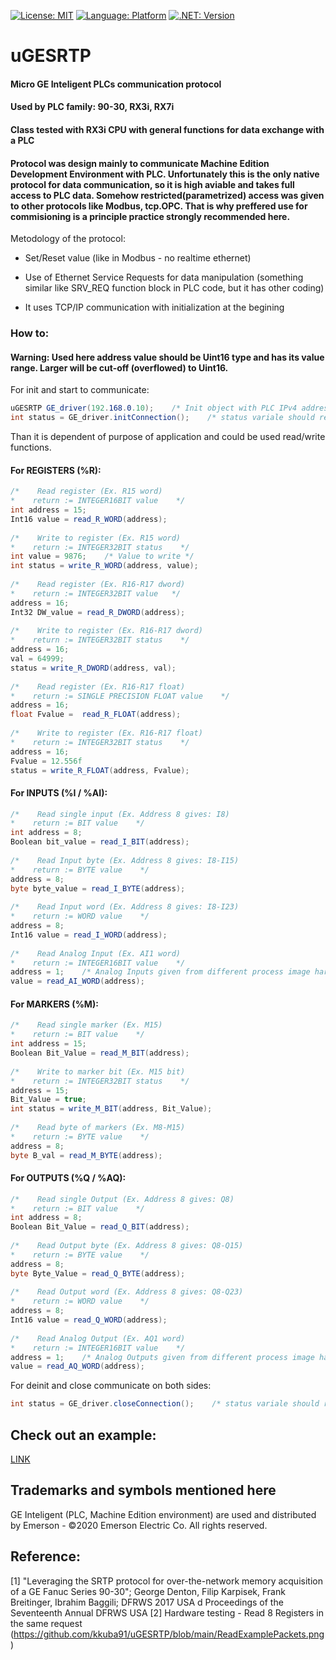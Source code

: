 [![License: MIT](https://img.shields.io/badge/license-MIT-blue)](https://github.com/kkuba91/uGESRTP/blob/master/LICENSE)
[![Language: Platform](https://img.shields.io/badge/platform-win--32%20%7C%20win--64-lightgrey)](https://github.com/kkuba91/uGESRTP)
[![.NET: Version](https://img.shields.io/badge/.NET-%3E%3D4.5-brightgreen)](https://github.com/kkuba91/uGESRTP)

# uGESRTP
#### Micro GE Inteligent PLCs communication protocol
#### Used by PLC family: 90-30, RX3i, RX7i
#### Class tested with RX3i CPU with general functions for data exchange with a PLC
#### Protocol was design mainly to communicate Machine Edition Development Environment with PLC. Unfortunately this is the only native protocol for data communication, so it is high aviable and takes full access to PLC data. Somehow restricted(parametrized) access was given to other protocols like Modbus, tcp.OPC. That is why preffered use for commisioning is a principle practice strongly recommended here.

Metodology of the protocol:

- Set/Reset value (like in Modbus - no realtime ethernet)

- Use of Ethernet Service Requests for data manipulation (something similar like SRV_REQ function block in PLC code, but it has other coding)

- It uses TCP/IP communication with initialization at the begining

### How to:

#### Warning: Used here address value should be Uint16 type and has its value range. Larger will be cut-off (overflowed) to Uint16.

For init and start to communicate:

 ```csharp
uGESRTP GE_driver(192.168.0.10);    /* Init object with PLC IPv4 address */ 
int status = GE_driver.initConnection();    /* status variale should return 0 with success */
 ```
Than it is dependent of purpose of application and could be used read/write functions.

#### For REGISTERS (%R):
 ```csharp
/*    Read register (Ex. R15 word)
 *    return := INTEGER16BIT value    */
int address = 15;
Int16 value = read_R_WORD(address);
         
/*    Write to register (Ex. R15 word)
 *    return := INTEGER32BIT status    */
int value = 9876;    /* Value to write */
int status = write_R_WORD(address, value);
         
/*    Read register (Ex. R16-R17 dword)
 *    return := INTEGER32BIT value   */
address = 16;
Int32 DW_value = read_R_DWORD(address);
          
/*    Write to register (Ex. R16-R17 dword)
 *    return := INTEGER32BIT status    */
address = 16;
val = 64999;
status = write_R_DWORD(address, val);
           
/*    Read register (Ex. R16-R17 float)
 *    return := SINGLE PRECISION FLOAT value    */
address = 16;
float Fvalue =  read_R_FLOAT(address);
          
/*    Write to register (Ex. R16-R17 float)
 *    return := INTEGER32BIT status    */
address = 16;
Fvalue = 12.556f
status = write_R_FLOAT(address, Fvalue);
 ```
 
 #### For INPUTS (%I / %AI):
  ```csharp
/*    Read single input (Ex. Address 8 gives: I8)
 *    return := BIT value    */
int address = 8;
Boolean bit_value = read_I_BIT(address);
        
/*    Read Input byte (Ex. Address 8 gives: I8-I15)
 *    return := BYTE value    */
address = 8;
byte byte_value = read_I_BYTE(address);
         
/*    Read Input word (Ex. Address 8 gives: I8-I23)
 *    return := WORD value    */
address = 8;
Int16 value = read_I_WORD(address);
         
/*    Read Analog Input (Ex. AI1 word)
 *    return := INTEGER16BIT value    */
address = 1;    /* Analog Inputs given from different process image hardware inputs data than descrete inputs */
value = read_AI_WORD(address);
 ```
 
  #### For MARKERS (%M):
  ```csharp
/*    Read single marker (Ex. M15)
 *    return := BIT value    */
int address = 15;
Boolean Bit_Value = read_M_BIT(address);
        
/*    Write to marker bit (Ex. M15 bit)
 *    return := INTEGER32BIT status    */
address = 15;
Bit_Value = true;
int status = write_M_BIT(address, Bit_Value);
        
/*    Read byte of markers (Ex. M8-M15)
 *    return := BYTE value    */
address = 8;
byte B_val = read_M_BYTE(address);   
   ```
 
  #### For OUTPUTS (%Q / %AQ):
  ```csharp
/*    Read single Output (Ex. Address 8 gives: Q8)
 *    return := BIT value    */
int address = 8;
Boolean Bit_Value = read_Q_BIT(address);
       
/*    Read Output byte (Ex. Address 8 gives: Q8-Q15)
 *    return := BYTE value    */
address = 8;
byte Byte_Value = read_Q_BYTE(address);
        
/*    Read Output word (Ex. Address 8 gives: Q8-Q23)
 *    return := WORD value    */
 address = 8;
 Int16 value = read_Q_WORD(address);
       
/*    Read Analog Output (Ex. AQ1 word)
 *    return := INTEGER16BIT value    */
address = 1;    /* Analog Outputs given from different process image hardware outputs data than descrete outputs */
value = read_AQ_WORD(address);
   ```
 
 For deinit and close communicate on both sides:

 ```csharp
int status = GE_driver.closeConnection();    /* status variale should return 0 with success */
 ```
 
 ## Check out an example:
[LINK](https://github.com/kkuba91/uGESRTP/tree/main/Example%20-%20Rich)

 ## Trademarks and symbols mentioned here
 
 GE Inteligent (PLC, Machine Edition environment) are used and distributed by Emerson - ©2020 Emerson Electric Co. All rights reserved.
 
 ## Reference:
 [1] "Leveraging the SRTP protocol for over-the-network memory acquisition of a GE Fanuc Series 90-30"; George Denton, Filip Karpisek, Frank Breitinger, Ibrahim Baggili; DFRWS 2017 USA d Proceedings of the Seventeenth Annual DFRWS USA
 [2] Hardware testing - Read 8 Registers in the same request (https://github.com/kkuba91/uGESRTP/blob/main/ReadExamplePackets.png)
 
